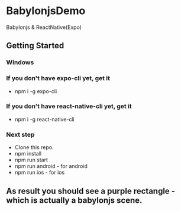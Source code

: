 # BabylonjsDemo
Babylonjs &amp; ReactNative(Expo) 

## Getting Started

### Windows

### If you don't have expo-cli yet, get it
- npm i -g expo-cli
### If you don't have react-native-cli yet, get it
- npm i -g react-native-cli

### Next step
- Clone this repo.
- npm install
- npm run start
- npm run android - for android
- npm run ios - for ios

## As result you should see a purple rectangle - which is actually a babylonjs scene.
